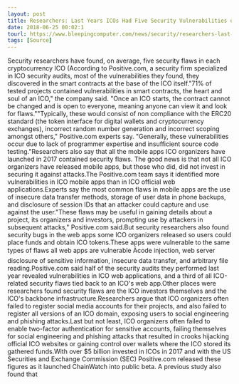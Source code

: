 ```yaml
---
layout: post
title: Researchers: Last Years ICOs Had Five Security Vulnerabilities on Average
date: 2018-06-25 00:02:1
tourl: https://www.bleepingcomputer.com/news/security/researchers-last-year-s-icos-had-five-security-vulnerabilities-on-average/
tags: [Source]
---
```

Security researchers have found, on average, five security flaws in each cryptocurrency ICO (According to Positive.com, a security firm specialized in ICO security audits, most of the vulnerabilities they found, they discovered in the smart contracts at the base of the ICO itself."71% of tested projects contained vulnerabilities in smart contracts, the heart and soul of an ICO," the company said. "Once an ICO starts, the contract cannot be changed and is open to everyone, meaning anyone can view it and look for flaws.""Typically, these would consist of non compliance with the ERC20 standard (the token interface for digital wallets and cryptocurrency exchanges), incorrect random number generation and incorrect scoping amongst others," Positive.com experts say. "Generally, these vulnerabilities occur due to lack of programmer expertise and insufficient source code testing."Researchers also say that all the mobile apps ICO organizers have launched in 2017 contained security flaws. The good news is that not all ICO organizers have released mobile apps, but those who did, did not invest in securing it against attacks.The Positive.com team says it identified more vulnerabilities in ICO mobile apps than in ICO official web applications.Experts say the most common flaws in mobile apps are the use of insecure data transfer methods, storage of user data in phone backups, and disclosure of session IDs that an attacker could capture and use against the user."These flaws may be useful in gaining details about a project, its organizers and investors, prompting use by attackers in subsequent attacks," Positive.com said.But security researchers also found security bugs in the web apps some ICO organizers released so users could place funds and obtain ICO tokens.These apps were vulnerable to the same types of flaws all web apps are vulnerable Âcode injection, web server disclosure of sensitive information, insecure data transfer, and arbitrary file reading.Positive.com said half of the security audits they performed last year revealed vulnerabilities in ICO web applications, and a third of all ICO-related security flaws tied back to an ICO's web app.Other places were researchers found security flaws are the ICO investors themselves and the ICO's backbone infrastructure.Researchers argue that ICO organizers often failed to register social media accounts for their projects, and also failed to register all versions of an ICO domain, exposing users to social engineering and phishing attacks.Last but not least, ICO organizers often failed to enable two-factor authentication for sensitive accounts, failing themselves for social engineering and phishing attacks that resulted in crooks hijacking official ICO websites or gaining control over wallets where the ICO stored its gathered funds.With over $5 billion invested in ICOs in 2017 and with the US Securities and Exchange Commission (SEC) Positive.com released these figures as it launched ChainWatch into public beta. A previous study also found that 
